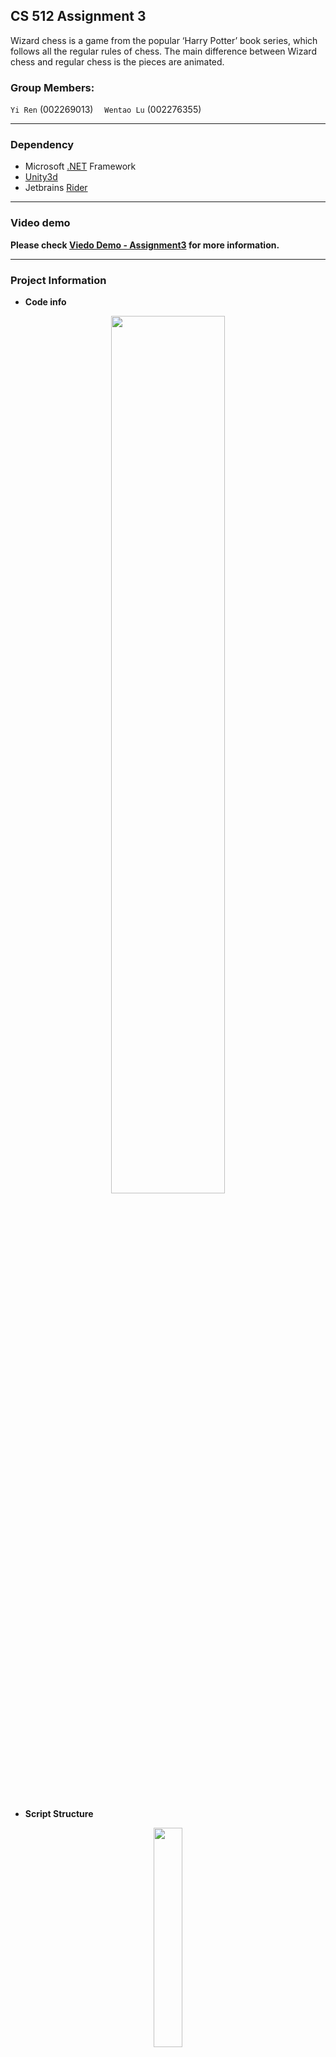 ## CS 512 Assignment 3
Wizard chess is a game from the popular ‘Harry Potter’ book series, which follows all the regular rules of chess. The main 
difference between Wizard chess and regular chess is the pieces are animated.

### Group Members:
`Yi Ren` (002269013)    `Wentao Lu` (002276355)

-------------------------------

### Dependency
- Microsoft [.NET](https://dotnet.microsoft.com/) Framework
- [Unity3d](https://unity3d.com/cn/get-unity/download)
- Jetbrains [Rider](https://www.jetbrains.com/rider/)
-------------------------------

### Video demo     

**Please check [Viedo Demo - Assignment3](https://www.youtube.com/watch?v=6Yaicwmxkxs&feature=youtu.be)  for more information.**   

-------------------------------

### Project Information
- **Code info**
<div align=center><img src="https://github.com/Grindewald1900/General-notes/blob/master/Image/Game/4-5.png?raw=true" width="60%" height="60%"></div>  <br></br>

- **Script Structure**    
<div align=center><img src="https://github.com/Grindewald1900/General-notes/blob/master/Image/Game/4-3.png?raw=true" width="30%" height="30%"></div>  <br></br>

│  
├─**MenuScripts**   
│─ ─ ─ ─     `MainMenu.cs`  : implements some click listener for Main Menu Scene    
│  
├─**ObjectScripts**  
│─ ─ ─ ─   │  `Board.cs` :initialize 8*8 slices and pieces accordingly, handle states changes for each element on the board    
│─ ─ ─ ─   │  `Piece.cs`  :base class for all kinds of pieces, initialize piece, handle click events and piece movements  
│─ ─ ─ ─   │  `PieceData.cs`  : necessary parameters(data) for a piece   
│─ ─ ─ ─   │  `Slice.cs`  : implements some basic functions for slice   
│─ ─ ─ ─   └─**Pieces**  Scripts in this folder are implemented for certain pieces, which inherits `Piece.cs`  
│─ ─ ─ ─           `Bishop.cs`  
│─ ─ ─ ─           `King.cs`  
│─ ─ ─ ─           `Knight.cs`  
│─ ─ ─ ─           `Pawn.c`  
│─ ─ ─ ─           `Queen.c`  
│─ ─ ─ ─           `Rook.cs`  
│  
├─**RuleScripts**  
│─ ─ ─ ─       `AlphaBetaPruning.cs`  :Alpha- Beta Pruning minimax  
│─ ─ ─ ─       `MiniMaxLoop.cs`  : minimax with loop  
│─ ─ ─ ─       `MoveRules.cs`  : move rules for all pieces, return available slice list  
│─ ─ ─ ─       `RandomRules.cs`  : random movement for AI  
│  
├─**ToolScripts**  
│─ ─ ─ ─          `AudioPlayer.cs`  :Audio manager   
│─ ─ ─ ─          `GeneralTools.cs`  :General tools  
│─ ─ ─ ─          `InitConfig.cs`  :Some constants and global parameters   
│─ ─ ─ ─          `ListChain.cs`  : a list with chaining method   
│─ ─ ─ ─          `LogUtils.cs`  :some log tools which encapsulates Debug Log functions  
│─ ─ ─ ─          `MouseDoubleClick.cs`  :detect double click for both left and right mouse button  
│─ ─ ─ ─          `ObjectGenerater.cs`  :generate some objects when needed  
│─ ─ ─ ─          `StringTools.cs`  



-------------------------------
### Basic functions
### Part 1 -  Board + Animation + Navigation

* **a. Each piece must have a distinct model and animation set**  
In this part, we imported a character set which is called [Medieval Cartoon Warriors](https://assetstore.unity.com/packages/3d/characters/medieval-cartoon-warriors-90079) from AssetStore.
Also, we implemented `Animator Controller` for each character.  

<div align=center><img src="https://github.com/Grindewald1900/General-notes/blob/master/Image/Game/4-6.png?raw=true" width="60%" height="60%"></div>  <br></br>

<details>
<summary>Code</summary>
  
```C#
private void ChangeAnimationState(int state)
        {
            // var audioPlayer = new AudioPlayer();
            switch (state)
            {
                // Idle State
                case InitConfig.IDLE:
                    Animator.SetBool(Walk, false);
                    Animator.SetBool(Attack,false);
                    break;
                // Moving State
                case InitConfig.WALK:
                    Animator.SetBool(Walk, true);
                    Animator.SetBool(Attack,false);
                    break;
                // Attack State
                case InitConfig.ATTACK:
                    AudioPlayer.SharedInstance.PlayAttackAudio();
                    Animator.SetBool(Walk, false);
                    Animator.SetBool(Attack, true);
                    break;
                // Hurt State
                case InitConfig.GETATTACK:
                    AudioPlayer.SharedInstance.PlayGetAttackAudio();
                    Animator.SetBool(GetAttack, true);
                    break;
                // Destroy State
                case InitConfig.DIE:
                    AudioPlayer.SharedInstance.PlayDieAudio();
                    Animator.SetBool(Die, true);
                    break;
            }
        }
```
</details>


* **b. Pieces must move across board when selected and clicked using mouse**  
In this part, we detect the mouse click with callback function `OnMouseDown()` in each slice. When a certain piece is selected, 
we invoke `MouseClick()` in the parent class `Piece` to complete the following steps(start animation, detect and slain enemy, change data, clear highlight slices, etc. ) 
Then, we implemented movement system with `NavMesh` and `NavMeshAgent`.  

<div align=center><img src="https://github.com/Grindewald1900/General-notes/blob/master/Image/Game/4-7.png?raw=true" width="60%" height="60%"></div>  <br></br>
<div align=center><img src="https://github.com/Grindewald1900/General-notes/blob/master/Image/Game/4-8.png?raw=true" width="40%" height="40%"></div>  <br></br>


<details>
<summary>Code</summary>

**Handle piece click**  
```C#
        protected void MouseClick(List<Vector2Int> markList)
        {
              // When animation is ongoing, pieces are not clickable
            if(!InitConfig.IsClickable) return;
            // Status = Status == InitConfig.STATE_NORMAL ? InitConfig.STATE_SELECTED : InitConfig.STATE_NORMAL;
            
            // Case1: No piece selected
            if (!Board.SharedInstance.selectedPiece.Contains("Piece"))
            {
                if(isBlack != InitConfig.IsPlayerTurn) return;
                Status = InitConfig.STATE_SELECTED;
                Board.SharedInstance.selectedPiece = gameObject.name;
                Board.SharedInstance.ChangeSliceState(GetIndex(), InitConfig.STATE_SELECTED);
                Board.SharedInstance.MarkAvailableSlice(markList);
            }
            // Piece selected
            else
            {
                if (Status == InitConfig.STATE_NORMAL)
                {
                    // Case2: Another Piece selected, then click on a normal piece(not highlighted)
                    if (Board.SharedInstance.SliceList[GetIndex().x, GetIndex().y].status == InitConfig.STATE_NORMAL)
                    {
                        Board.SharedInstance.ClearAllMarkSlice();
                    }
                    // Case3: Another Piece selected, then click on a highlighted piece
                    if (Board.SharedInstance.SliceList[GetIndex().x, GetIndex().y].status == InitConfig.STATE_HIGHLIGHT)
                    {
                        var p = GameObject.Find(Board.SharedInstance.selectedPiece).GetComponent<Piece>();
                        Board.SharedInstance.ClearAllMarkSlice();
                        // Return if this is not opponent of the selected piece
                        if(p.isBlack == isBlack) return;
                        // Destroy this object
                        p.MoveToSlice(GetIndex());
                    }
                    
                }
                // Case4: Piece selected, then click on the same piece
                if (Status == InitConfig.STATE_SELECTED)
                {
                    Status = InitConfig.STATE_NORMAL;
                    Board.SharedInstance.ClearAllMarkSlice();
                }
            }
        }

```
</details>

**Handle piece movement**  

<details>
<summary>Code</summary>

```C#
        public void MoveToSlice(Vector2Int toIndex)
        {
            Debug.Log("Move:" + gameObject.name + " to " + toIndex);
            InitConfig.IsPlayerTurn = !gameObject.name.Contains("Black");
            // If the pawn is moved for the first time, set isFirstStep to false
            if (gameObject.name.Contains("Pawn") && GameObject.Find(gameObject.name).GetComponent<Pawn>().isFirstStep) {
                GameObject.Find(gameObject.name).GetComponent<Pawn>().isFirstStep = false;
            }
            
            // If an opponent stands on destination slice, remove that piece 
            if (Board.SharedInstance.SliceList[toIndex.x, toIndex.y].pieceName != "")
            {
                _stopDistance = 1f;
                _hasEnemy = true;
                var piece = GameObject.Find(Board.SharedInstance.SliceList[toIndex.x, toIndex.y].pieceName).GetComponent<Piece>();
                piece.attackerName = gameObject.name;
                if (piece.isBlack) {
                    Board.SharedInstance.blackPieceList.Remove(piece);
                }else {
                    Board.SharedInstance.whitePieceList.Remove(piece);
                }
            } else {
                // Move to an empty slice
                _hasEnemy = false;
            }
            
            ChangeAnimationState(InitConfig.WALK);

            // Reset origin slice piece-name 
            Board.SharedInstance.SliceList[Index.x, Index.y].pieceName = "";
            // Set destination slice piece-name 
            Board.SharedInstance.SliceList[toIndex.x, toIndex.y].pieceName = gameObject.name;
            Board.SharedInstance.EditRecord(gameObject.name, GetIndex(), toIndex);
            // Move to destination with Navmesh
            
            // _agent.stoppingDistance = _stopDistance;
            _agent.destination = Board.SharedInstance.SliceList[toIndex.x, toIndex.y].transform.position;
            // _agent.stoppingDistance = _stopDistance;
            _agent.isStopped = false;
            isMoving = true;

            // transform.position = Board.SharedInstance.SliceList[toIndex.x, toIndex.y].transform.position + new Vector3(0, transform.localScale.y * 0.5f,0);
            SetIndex(toIndex);
            Board.SharedInstance.ClearAllMarkSlice();

            if (InitConfig.DUAL_AI) {
                StartCoroutine(AutoPlay());
            }else if (!InitConfig.IsPlayerTurn)
            {
                StartCoroutine(AutoPlay());
            }
        }
```
</details>


* **c. Pieces must use physics when they hit other pieces (see lecture 11) to break them and send them flying**  
In this part, we add `rigidbody` and `collider` to each character and their weapons. Then we detect the collision between weapon and enemy with function `OnTriggerEnter()` in class
`Piece`. When attacked, we add a backward force to the `rigidbody` of character and change its animation accordingly.  

<div align=center><img src="https://github.com/Grindewald1900/General-notes/blob/master/Image/Game/4-9.png?raw=true" width="60%" height="60%"></div>  <br></br>

<details>
<summary>Code</summary>

```C#
        private void OnTriggerEnter(Collider other)
        {
            // If enemy's weapon collide with this piece, get a backward force and play animation[GetAttack], then animation[GetAttack]
            if (other.transform.root.name == attackerName)
            {
                ChangeAnimationState(InitConfig.GETATTACK);
                ChangeAnimationState(InitConfig.DIE);
                GetComponent<Rigidbody>().AddForce((transform.position - other.transform.root.position) * 20, ForceMode.Impulse);
                StartCoroutine(DestroyPiece());
            }
        }
```
</details>



-------------------------------
###  Part 2 -  Chess Rules + Minimax 

* **Piece Rules**   
In this part, to built rules for the chess game, we divided rules into variety classes, that is `Diagonal`, `Column`, `Row`, `Pawn` and `Knight`. For each rule, the corresponding 
function returns a Vector2 list, which contains all the available index for the piece under a certain rule.  

<div align=center><img src="https://github.com/Grindewald1900/General-notes/blob/master/Image/Game/4-10.png?raw=true" width="60%" height="60%"></div>  <br></br>
<div align=center><img src="https://github.com/Grindewald1900/General-notes/blob/master/Image/Game/4-12.png?raw=true" width="60%" height="60%"></div>  <br></br>


**Diagonal lines**    

<details>
<summary>Code</summary>

```C#
        public List<Vector2Int> Diagonal(Vector2Int index, int stride, bool isBlack)
        {
            Slice[,] sliceList = Board.SharedInstance.GetSliceList();
            var dList = new List<Vector2Int>();
            var tl = 1;
            var tr = 1;
            var bl = 1;
            var br = 1;
            while (index.x - tl >= Math.Max(0, index.x - stride) && index.y + tl <= Math.Min(7, index.y + stride)) {
                if (!sliceList[index.x - tl, index.y + tl].pieceName.Contains("Piece")) {
                    dList.Add(new Vector2Int(index.x - tl, index.y + tl));
                }else {
                    if (!StringTools.ComparePieceColor(sliceList[index.x - tl, index.y + tl].pieceName, isBlack)) {
                        dList.Add(new Vector2Int(index.x - tl, index.y + tl));
                    }
                    break;
                }
                // dList.Add(new Vector2Int(index.x - tl, index.y + tl));
                // if (sliceList[index.x - tl, index.y + tl].pieceName.Contains("Piece")) break;
                tl++;
            }
            while (index.x + tr <= Math.Min(7, index.x + stride) && index.y + tr <= Math.Min(7, index.y + stride)) {
                if (!sliceList[index.x + tr, index.y + tr].pieceName.Contains("Piece")) {
                    dList.Add(new Vector2Int(index.x + tr, index.y + tr));
                }else {
                    if (!StringTools.ComparePieceColor(sliceList[index.x + tr, index.y + tr].pieceName, isBlack)) {
                        dList.Add(new Vector2Int(index.x + tr, index.y + tr));
                    }
                    break;
                }
                // dList.Add(new Vector2Int(index.x + tr, index.y + tr));
                // if (sliceList[index.x + tr, index.y + tr].pieceName.Contains("Piece")) break;
                tr++;
            }
            while (index.x - bl >= Math.Max(0, index.x - stride) && index.y - bl >= Math.Max(0, index.y - stride)) {
                if (!sliceList[index.x - bl, index.y - bl].pieceName.Contains("Piece")) {
                    dList.Add(new Vector2Int(index.x - bl, index.y - bl));
                }else {
                    if (!StringTools.ComparePieceColor(sliceList[index.x - bl, index.y - bl].pieceName, isBlack)) {
                        dList.Add(new Vector2Int(index.x - bl, index.y - bl));
                    }
                    break;
                }
                // dList.Add(new Vector2Int(index.x - bl, index.y - bl));
                // if (sliceList[index.x - bl, index.y - bl].pieceName.Contains("Piece")) break;
                bl++;
            }
            while (index.x + br <= Math.Min(7, index.x + stride) && index.y - br >= Math.Max(0, index.y - stride)) {
                if (!sliceList[index.x + br, index.y - br].pieceName.Contains("Piece")) {
                    dList.Add(new Vector2Int(index.x + br, index.y - br));
                }else {
                    if (!StringTools.ComparePieceColor(sliceList[index.x + br, index.y - br].pieceName, isBlack)) {
                        dList.Add(new Vector2Int(index.x + br, index.y - br));
                    }
                    break;
                }
                // dList.Add(new Vector2Int(index.x + br, index.y - br));
                // if (sliceList[index.x + br, index.y - br].pieceName.Contains("Piece")) break;
                br++;
            }
            return dList;
        }
        
```
</details>

**Row**      

<details>
<summary>Code</summary>

```C#
        public List<Vector2Int> Horizontal(Vector2Int index, int stride, bool isBlack)
        {
            var vList = new List<Vector2Int>();
            var r = index.x + 1;
            var l = index.x - 1;
            var sliceList = Board.SharedInstance.SliceList;
            while (l >= Math.Max(0, index.x - stride)) {
                if (!sliceList[l, index.y].pieceName.Contains("Piece")) {
                    vList.Add(new Vector2Int(l, index.y));
                }else {
                    if (!StringTools.ComparePieceColor(sliceList[l, index.y].pieceName, isBlack)) {
                        vList.Add(new Vector2Int(l, index.y));
                    }
                    break;
                }
                // vList.Add(new Vector2Int(l, index.y));
                // if (sliceList[l, index.y].pieceName.Contains("Piece")) break;
                l--;
            }
            while (r <= Math.Min(7, index.x + stride)) {
                if (!sliceList[r, index.y].pieceName.Contains("Piece")) {
                    vList.Add(new Vector2Int(r, index.y));
                }else {
                    if (!StringTools.ComparePieceColor(sliceList[r, index.y].pieceName, isBlack)) {
                        vList.Add(new Vector2Int(r, index.y));
                    }
                    break;
                }
                // vList.Add(new Vector2Int(r, index.y));
                // if (sliceList[r, index.y].pieceName.Contains("Piece")) break;
                r++;
            }
            return vList;
        }
```
</details>


**Column**     

<details>
<summary>Code</summary>

```C#
        public List<Vector2Int> Vertical(Vector2Int index, int stride, bool isBlack)
        {
            var hList = new List<Vector2Int>();
            var t = index.y + 1;
            var b = index.y - 1;
            var sliceList = Board.SharedInstance.SliceList;
            while (b >= Math.Max(0, index.y - stride)) {
                if (!sliceList[index.x, b].pieceName.Contains("Piece")) {
                    hList.Add(new Vector2Int(index.x, b));
                }else {
                    if (!StringTools.ComparePieceColor(sliceList[index.x, b].pieceName, isBlack)) {
                        hList.Add(new Vector2Int(index.x, b));
                    }
                    break;
                }
                b--;
            }
            while (t <= Math.Min(7, index.y + stride)) {
                if (!sliceList[index.x, t].pieceName.Contains("Piece")) {
                    hList.Add(new Vector2Int(index.x, t));
                }else {
                    if (!StringTools.ComparePieceColor(sliceList[index.x, t].pieceName, isBlack)) {
                        hList.Add(new Vector2Int(index.x, t));
                    }
                    break;
                }
                t++;
            }
            return hList;
        }
```
</details>


**Pawn**  

<details>
<summary>Code</summary>

```C#
        public List<Vector2Int> Pawn(Vector2Int index, int stride, bool isPlayer, bool isFirst)
        {
            var  pList = new List<Vector2Int>();
            var p = isPlayer ? 1 : -1;
            pList = isPlayer ? PawnDetail(pList, index.x, index.y + 1, isPlayer) : PawnDetail(pList, index.x, index.y - 1, isPlayer);
            if (!isFirst) return pList;
            // If first time, if slice[x, y+1] is not empty or slice[x, y+2] has the same color, slice[x, y+2] won't be added to list
            if (Board.SharedInstance.SliceList[index.x, index.y + (isPlayer ? 1 : -1)].pieceName != "" 
                || StringTools.ComparePieceColor(Board.SharedInstance.SliceList[index.x, index.y + (isPlayer ? 2 : -2)].pieceName, isPlayer)) {
                return pList;
            }
            pList.Add(isPlayer ? new Vector2Int(index.x, index.y + 2) : new Vector2Int(index.x, index.y - 2));
            return pList;
        }
```
</details>

**Knight**    

<details>
<summary>Code</summary>

```C#
        public List<Vector2Int> Knight(Vector2Int index, bool isBlack)
        {
            var  kList = new List<Vector2Int>();
            for (var i = 0; i < InitConfig.BOARD_SIZE; i++)
            {
                for (var j = 0; j < InitConfig.BOARD_SIZE; j++)
                {
                    if ((Math.Abs(index.x - i) == 1 && Math.Abs(index.y - j) == 2) || (Math.Abs(index.x - i) == 2 && Math.Abs(index.y - j) == 1))
                    {
                        // If the destination is empty or has an opponent on it, add that slice to list
                        if (!StringTools.ComparePieceColor(Board.SharedInstance.SliceList[i, j].pieceName, isBlack))
                        {
                            kList.Add(new Vector2Int(i, j));
                        }
                    }
                }
            }
            return kList;
        }
```
</details>


* **a. allow to play chess against a random player. The random player follows the rules of chess but does not look ahead (moves randomly).**  
In this part, we built a main menu which include a submenu to modify the game settings. When `Random AI mode` is selected, we randomly select one piece from the piece list, and 
move it to a random destination which is selected from its available list.  

<div align=center><img src="https://github.com/Grindewald1900/General-notes/blob/master/Image/Game/4-13.png?raw=true" width="60%" height="60%"></div>  <br></br>
<div align=center><img src="https://github.com/Grindewald1900/General-notes/blob/master/Image/Game/4-14.png?raw=true" width="60%" height="60%"></div>  <br></br>
<div align=center><img src="https://github.com/Grindewald1900/General-notes/blob/master/Image/Game/4-15.png?raw=true" width="60%" height="60%"></div>  <br></br>



<details>
<summary>Code</summary>

```C#
    public void AutoPlay()
    {
        if(!InitConfig.IsClickable) return;
        var searchList = _isBlackSide ? playerList : aiList;
        while (true)
        {
            _randomPiece = searchList[new Random().Next(searchList.Count)];
            var type = StringTools.GetPieceType(_randomPiece.gameObject.name);
            var list = _moveRules.GetAvailableSlice(_randomPiece.GetIndex(), type, _isBlackSide, false);
            // If no available slice, turn to next piece
            if (list.Count == 0)
                continue;
            _randomIndex = list[0];
            break;
        }
        _randomPiece.MoveToSlice(_randomIndex);
    }
```
</details>


* **b. implement the minimax algorithm in C# with alpha-beta pruning.**  
Refer to [Viedo Demo - Assignment3](https://www.youtube.com/watch?v=6Yaicwmxkxs&feature=youtu.be) for details.  
<details>
<summary>Code</summary>

```C#
    public MiniMaxLoop(bool side, int level)
    {
        playerList = Board.SharedInstance.blackPieceList;
        aiList = Board.SharedInstance.whitePieceList;
        _moveRules = new MoveRules();
        _bestScore = 0;
        _isBlackSide = side;
        AI_LEVEL = 1;
        _depth = 0;
        _alpha = -10000;
        _beta = 10000;
        if (level >= 1) AI_LEVEL = level * 2 - 1;
    }
    
    
    public void AutoPlay()
    {
        if(!InitConfig.IsClickable) return;
        var searchList = _isBlackSide ? playerList : aiList;
        _depth++;
        
        foreach (var item in searchList)
        {
            var type = StringTools.GetPieceType(item.gameObject.name);
            var list = _moveRules.GetAvailableSlice(item.GetIndex(), type, _isBlackSide, false);
            // If no available slice, turn to next piece
            if (list.Count == 0)
                continue;
            // For each available slice, check if there's piece on it. If so, compare the piece value with current best score
            foreach (var index in list)
            {
                var slice = Board.SharedInstance.SliceList[index.x, index.y];
                if (slice.pieceName == "") continue;
                if (GameObject.Find(slice.pieceName).GetComponent<Piece>().pieceScore <= _bestScore) continue;
                _bestScore = GameObject.Find(slice.pieceName).GetComponent<Piece>().pieceScore;
                _bestIndex = index;
                _bestPiece = item;
            }
        }

        if (_bestScore == 0)
        {
            while (true)
            {
                _bestPiece = searchList[new Random().Next(searchList.Count)];
                var type = StringTools.GetPieceType(_bestPiece.gameObject.name);
                var list = _moveRules.GetAvailableSlice(_bestPiece.GetIndex(), type, _isBlackSide, false);
                // If no available slice, turn to next piece
                if (list.Count == 0)
                    continue;
                _bestIndex = list[0];
                break;
            }
            
        }
        // Move best piece to index, add best score to total 
        GameObject.Find(_bestPiece.gameObject.name).GetComponent<Piece>().MoveToSlice(_bestIndex);
    }
```
</details>


* **c. Option in main menu to show simulated game between two AI players at high speed**  
Refer to [Viedo Demo - Assignment3](https://www.youtube.com/watch?v=6Yaicwmxkxs&feature=youtu.be) for details.  


<details>
<summary>Code</summary>

```C#
public void OnDropDownChanged()
    {
        Debug.Log(GameObject.Find("Dropdown").GetComponent<Dropdown>().value);
        switch (GameObject.Find("Dropdown").GetComponent<Dropdown>().value)
        {
            case 0:
                InitConfig.AI_TYPE = InitConfig.AI_MINIMAX_LOOP;
                break;
            case 1:
                InitConfig.AI_TYPE = InitConfig.AI_MINIMAX_ALPHA_BETA;
                break;
            case 2:
                InitConfig.AI_TYPE = InitConfig.AI_RANDOM;
                break;
        }
    }
```
</details>



